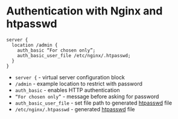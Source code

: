 # Authentication with Nginx and htpasswd

```nginx
server {
  location /admin {
    auth_basic “For chosen only”;
    auth_basic_user_file /etc/nginx/.htpasswd; 
  }
}
```

- `server {` - virtual server configuration block
- `/admin` - example location to restrict with password
- `auth_basic` - enables HTTP authentication
- `“For chosen only”` - message before asking for password
- `auth_basic_user_file` - set file path to generated [htpasswd](/htpasswd/create) file
- `/etc/nginx/.htpasswd` - generated [htpasswd](/htpasswd/create) file


